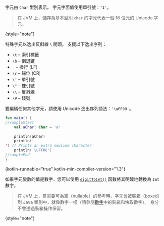 [//]: # (title: 字元)

字元由 `Char` 型別表示。
字元字面值使用單引號：`'1'`。

> 在 JVM 上，儲存為基本型別 `char` 的字元代表一個 16 位元的 Unicode 字元。
>
{style="note"}

特殊字元以逸出反斜線 `\` 開頭。
支援以下逸出序列：

*   `\t` – 索引標籤
*   `\b` – 倒退鍵
*   `
` – 換行 (LF)
*   `\r` – 歸位 (CR)
*   `\'` – 單引號
*   `\"` – 雙引號
*   `\\` – 反斜線
*   `\#` – 錢號

要編碼任何其他字元，請使用 Unicode 逸出序列語法：`'\uFF00'`。

```kotlin
fun main() {
//sampleStart
    val aChar: Char = 'a'
 
    println(aChar)
    println('
') // Prints an extra newline character
    println('\uFF00')
//sampleEnd
}
```
{kotlin-runnable="true" kotlin-min-compiler-version="1.3"}

如果字元變數的值是數字，您可以使用 [`digitToInt()`](https://kotlinlang.org/api/latest/jvm/stdlib/kotlin.text/digit-to-int.html) 函數將其明確地轉換為 `Int` 數字。

> 在 JVM 上，當需要可為空（nullable）的參考時，字元會被裝箱（boxed）到 Java 類別中，就像數字一樣（請參閱[數字](numbers.md#boxing-and-caching-numbers-on-the-java-virtual-machine)中的裝箱和快取數字）。
> 身分不會透過裝箱操作保留。
>
{style="note"}